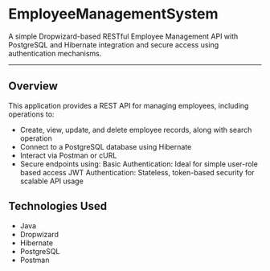 #  EmployeeManagementSystem

A simple Dropwizard-based RESTful Employee Management API with PostgreSQL and Hibernate integration and secure access using authentication mechanisms.


---

##  Overview

This application provides a REST API for managing employees, including operations to:
- Create, view, update, and delete employee records, along with search operation
- Connect to a PostgreSQL database using Hibernate
- Interact via Postman or cURL
- Secure endpoints using:
Basic Authentication: Ideal for simple user-role based access 
JWT  Authentication: Stateless, token-based security for scalable API usage


## Technologies Used
- Java
- Dropwizard
- Hibernate
- PostgreSQL
- Postman
